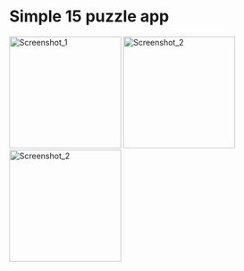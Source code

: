# Simple 15 puzzle app

<img src="https://i.ibb.co/vDKL81H/Simulator-Screen-Shot-i-Phone-11-Pro-Max-2020-03-02-at-20-55-10.png" alt="Screenshot_1" width="200"> <img src="https://i.ibb.co/0hFB6Xc/Simulator-Screen-Shot-i-Phone-11-Pro-Max-2020-03-02-at-20-55-21.png" alt="Screenshot_2" width="200"> <img src="https://i.ibb.co/6XwVYTY/Simulator-Screen-Shot-i-Phone-11-Pro-Max-2020-03-02-at-20-55-39.png" alt="Screenshot_2" width="200">
